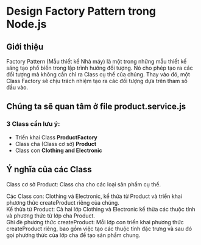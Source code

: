 <h1>Design Factory Pattern trong Node.js</h1>
<h2>Giới thiệu</h2>

<p>Factory Pattern (Mẫu thiết kế Nhà máy) là một trong những mẫu thiết kế sáng tạo phổ biến trong lập trình hướng đối tượng. Nó cho phép tạo ra các đối tượng mà không cần chỉ ra Class cụ thể của chúng. Thay vào đó, một Class Factory sẽ chịu trách nhiệm tạo ra các đối tượng dựa trên tham số đầu vào.</p>

<h2>Chúng ta sẽ quan tâm ở file product.service.js</h2>
<h3> 3 Class cần lưu ý: </h3>
<ul>
    <li>Triển khai Class <strong>ProductFactory</strong> </li>
    <li>Class cha (Class cơ sở) <strong>Product</strong></li>
    <li>Class con <strong>Clothing and Electronic</strong></li>
</ul>

<h2>Ý nghĩa của các Class</h2>
<p>Class cơ sở Product: Class cha cho các loại sản phẩm cụ thể.</p>
<p>Các Class con: Clothing và Electronic, kế thừa từ Product và triển khai phương thức createProduct riêng của chúng.
    </br> Kế thừa từ Product: Cả hai lớp Clothing và Electronic kế thừa các thuộc tính và phương thức từ lớp cha Product.
    </br> Ghi đè phương thức createProduct: Mỗi lớp con triển khai phương thức createProduct riêng, bao gồm việc tạo các thuộc tính đặc trưng và sau đó gọi phương thức của lớp cha để tạo sản phẩm chung.

</p>
